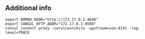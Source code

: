 ## Additional info

```bashl
export NOMAD_ADDR="http://172.17.0.1:4646"
export CONSUL_HTTP_ADDR="172.17.0.1:8500"
consul connect proxy -service=nikita -upstream=zoo:9191 -log-level=TRACE
```

